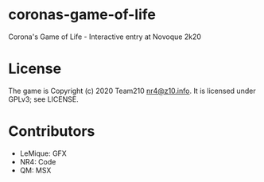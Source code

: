 # coronas-game-of-life
Corona's Game of Life - Interactive entry at Novoque 2k20

# License
The game is Copyright (c) 2020 Team210 <nr4@z10.info>. It is licensed under GPLv3; see LICENSE.

# Contributors
* LeMique: GFX
* NR4: Code
* QM: MSX
